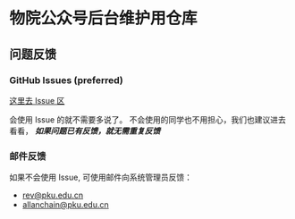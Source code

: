# 物院公众号后台维护用仓库

## 问题反馈
### GitHub Issues (preferred)
[这里去 Issue 区](https://github.com/pkuphysu/pkuphy/issues)

会使用 Issue 的就不需要多说了。
不会使用的同学也不用担心，我们也建议进去看看，
***如果问题已有反馈，就无需重复反馈***

### 邮件反馈
如果不会使用 Issue, 可使用邮件向系统管理员反馈：
- [rev@pku.edu.cn](mailto://rev@pku.edu.cn)
- [allanchain@pku.edu.cn](mailto://allanchain@pku.edu.cn)
